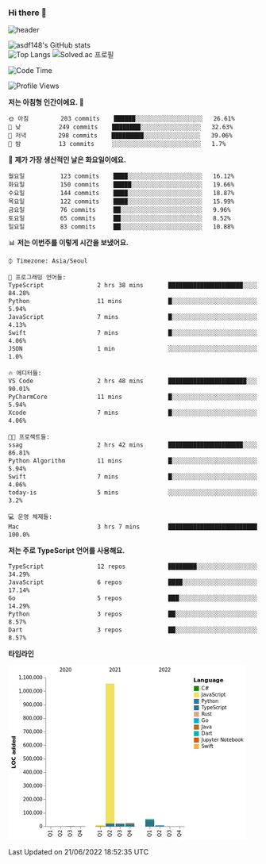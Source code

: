 ### Hi there 👋

![header](https://capsule-render.vercel.app/api?type=shark&color=gradient&height=300&section=header&text=asdf148&fontSize=90)

![asdf148's GitHub stats](https://github-readme-stats.vercel.app/api?username=asdf148&show_icons=true&theme=midnight-purple)<br>
![Top Langs](https://github-readme-stats.vercel.app/api/top-langs/?username=asdf148&layout=compact&theme=midnight-purple&langs_count=10)
![Solved.ac 프로필](http://mazassumnida.wtf/api/v2/generate_badge?boj=eldldk)

<!--
**asdf148/asdf148** is a ✨ _special_ ✨ repository because its `README.md` (this file) appears on your GitHub profile.

Here are some ideas to get you started:

- 🔭 I’m currently working on ...
- 🌱 I’m currently learning ...
- 👯 I’m looking to collaborate on ...
- 🤔 I’m looking for help with ...
- 💬 Ask me about ...
- 📫 How to reach me: ...
- 😄 Pronouns: ...
- ⚡ Fun fact: ...
-->

<!--START_SECTION:waka-->
![Code Time](http://img.shields.io/badge/Code%20Time-45%20hrs%2038%20mins-blue)

![Profile Views](http://img.shields.io/badge/Profile%20Views-1-blue)

**저는 아침형 인간이에요. 🐤** 

```text
🌞 아침         203 commits    ██████░░░░░░░░░░░░░░░░░░░   26.61% 
🌆 낮　         249 commits    ████████░░░░░░░░░░░░░░░░░   32.63% 
🌃 저녁         298 commits    █████████░░░░░░░░░░░░░░░░   39.06% 
🌙 밤　         13 commits     ░░░░░░░░░░░░░░░░░░░░░░░░░   1.7%

```
📅 **제가 가장 생산적인 날은 화요일이에요.** 

```text
월요일          123 commits    ████░░░░░░░░░░░░░░░░░░░░░   16.12% 
화요일          150 commits    █████░░░░░░░░░░░░░░░░░░░░   19.66% 
수요일          144 commits    ████░░░░░░░░░░░░░░░░░░░░░   18.87% 
목요일          122 commits    ████░░░░░░░░░░░░░░░░░░░░░   15.99% 
금요일          76 commits     ██░░░░░░░░░░░░░░░░░░░░░░░   9.96% 
토요일          65 commits     ██░░░░░░░░░░░░░░░░░░░░░░░   8.52% 
일요일          83 commits     ██░░░░░░░░░░░░░░░░░░░░░░░   10.88%

```


📊 **저는 이번주를 이렇게 시간을 보냈어요.** 

```text
⌚︎ Timezone: Asia/Seoul

💬 프로그래밍 언어들: 
TypeScript               2 hrs 38 mins       █████████████████████░░░░   84.28% 
Python                   11 mins             █░░░░░░░░░░░░░░░░░░░░░░░░   5.94% 
JavaScript               7 mins              █░░░░░░░░░░░░░░░░░░░░░░░░   4.13% 
Swift                    7 mins              █░░░░░░░░░░░░░░░░░░░░░░░░   4.06% 
JSON                     1 min               ░░░░░░░░░░░░░░░░░░░░░░░░░   1.0%

🔥 에디터들: 
VS Code                  2 hrs 48 mins       ██████████████████████░░░   90.01% 
PyCharmCore              11 mins             █░░░░░░░░░░░░░░░░░░░░░░░░   5.94% 
Xcode                    7 mins              █░░░░░░░░░░░░░░░░░░░░░░░░   4.06%

🐱‍💻 프로젝트들: 
ssag                     2 hrs 42 mins       █████████████████████░░░░   86.81% 
Python Algorithm         11 mins             █░░░░░░░░░░░░░░░░░░░░░░░░   5.94% 
Swift                    7 mins              █░░░░░░░░░░░░░░░░░░░░░░░░   4.06% 
today-is                 5 mins              ░░░░░░░░░░░░░░░░░░░░░░░░░   3.2%

💻 운영 체제들: 
Mac                      3 hrs 7 mins        █████████████████████████   100.0%

```

**저는 주로 TypeScript 언어를 사용해요.** 

```text
TypeScript               12 repos            ████████░░░░░░░░░░░░░░░░░   34.29% 
JavaScript               6 repos             ████░░░░░░░░░░░░░░░░░░░░░   17.14% 
Go                       5 repos             ███░░░░░░░░░░░░░░░░░░░░░░   14.29% 
Python                   3 repos             ██░░░░░░░░░░░░░░░░░░░░░░░   8.57% 
Dart                     3 repos             ██░░░░░░░░░░░░░░░░░░░░░░░   8.57%

```


**타임라인**

![Chart not found](https://raw.githubusercontent.com/asdf148/asdf148/main/charts/bar_graph.png) 


 Last Updated on 21/06/2022 18:52:35 UTC
<!--END_SECTION:waka-->
